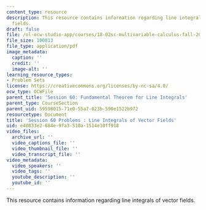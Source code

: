 ```yaml
---
content_type: resource
description: This resource contains information regarding line integrals of vector
  fields.
draft: false
file: /ol-ocw-studio-app/courses/18-02sc-multivariable-calculus-fall-2010/e40833e2684e9fa3510a1514e10ff918_MIT18_02SC_pb_60_quest.pdf
file_size: 100813
file_type: application/pdf
image_metadata:
  caption: ''
  credit: ''
  image-alt: ''
learning_resource_types:
- Problem Sets
license: https://creativecommons.org/licenses/by-nc-sa/4.0/
ocw_type: OCWFile
parent_title: 'Session 60: Fundamental Theorem for Line Integrals'
parent_type: CourseSection
parent_uid: 59598015-71e0-55a7-023b-590e1522b972
resourcetype: Document
title: 'Session 60 Problems : Line Integrals of Vector Fields'
uid: e40833e2-684e-9fa3-510a-1514e10ff918
video_files:
  archive_url: ''
  video_captions_file: ''
  video_thumbnail_file: ''
  video_transcript_file: ''
video_metadata:
  video_speakers: ''
  video_tags: ''
  youtube_description: ''
  youtube_id: ''
---
```

This resource contains information regarding line integrals of vector fields.